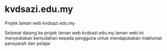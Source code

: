 # kvdsazi.edu.my
Projek laman web kvdsazi.edu.my

Selamat datang ke projek laman web kvdsazi.edu.my
laman web ini menyediakan kemudahan kepada pengguna untuk mendapatakan maklumat pensyarah dan pelajar
